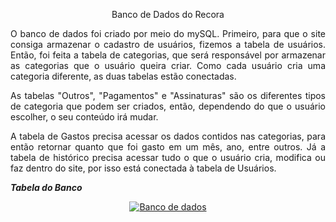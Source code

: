 <p align="center" font weight="bold">Banco de Dados do Recora</p>
<div align="justify">

O banco de dados foi criado por meio do mySQL. Primeiro, para que o site consiga armazenar o cadastro de usuários, fizemos a tabela de usuários. Então, foi feita a tabela de categorias, que será responsável por armazenar as categorias que o usuário queira criar. Como cada usuário cria uma categoria diferente, as duas tabelas estão conectadas.

As tabelas "Outros", "Pagamentos" e "Assinaturas" são os diferentes tipos de categoria que podem ser criados, então, dependendo do que o usuário escolher, o seu conteúdo irá mudar.

A tabela de Gastos precisa acessar os dados contidos nas categorias, para então retornar quanto que foi gasto em um mês, ano, entre outros. Já a tabela de histórico precisa acessar tudo o que o usuário cria, modifica ou faz dentro do site, por isso está conectada à tabela de Usuários.

</div>

<p></p>

***Tabela do Banco***
<p align="center"><a href="https://laravel.com" target="_blank"><img src="https://github.com/user-attachments/assets/003f76b7-e2ae-4010-9e47-ca5a562439a6"  alt="Banco de dados"></a></p>
